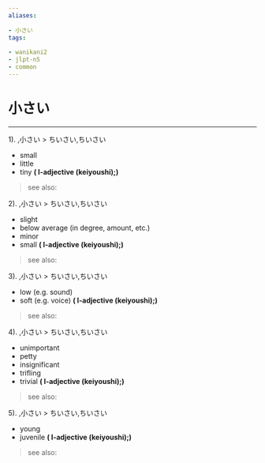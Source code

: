 ```yaml
---
aliases:
    
- 小さい
tags:
    
- wanikani2
- jlpt-n5
- common
---
```


# 小さい
---
1).
,小さい > ちいさい,ちいさい

- small
- little
- tiny
**( I-adjective (keiyoushi);)**
> see also: 
            
2).
,小さい > ちいさい,ちいさい

- slight
- below average (in degree, amount, etc.)
- minor
- small
**( I-adjective (keiyoushi);)**
> see also: 
            
3).
,小さい > ちいさい,ちいさい

- low (e.g. sound)
- soft (e.g. voice)
**( I-adjective (keiyoushi);)**
> see also: 
            
4).
,小さい > ちいさい,ちいさい

- unimportant
- petty
- insignificant
- trifling
- trivial
**( I-adjective (keiyoushi);)**
> see also: 
            
5).
,小さい > ちいさい,ちいさい

- young
- juvenile
**( I-adjective (keiyoushi);)**
> see also: 
            